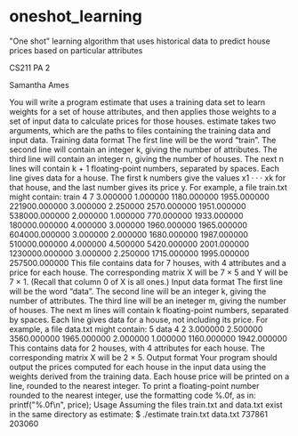 # oneshot_learning
"One shot" learning algorithm that uses historical data to predict house prices based on particular attributes

CS211 PA 2

Samantha Ames

You will write a program estimate that uses a training data set to learn weights for a set of house
attributes, and then applies those weights to a set of input data to calculate prices for those houses.
estimate takes two arguments, which are the paths to files containing the training data and input
data.
Training data format The first line will be the word “train”. The second line will contain an
integer k, giving the number of attributes. The third line will contain an integer n, giving the
number of houses. The next n lines will contain k + 1 floating-point numbers, separated by spaces.
Each line gives data for a house. The first k numbers give the values x1 · · · xk for that house, and
the last number gives its price y.
For example, a file train.txt might contain:
train
4
7
3.000000 1.000000 1180.000000 1955.000000 221900.000000
3.000000 2.250000 2570.000000 1951.000000 538000.000000
2.000000 1.000000 770.000000 1933.000000 180000.000000
4.000000 3.000000 1960.000000 1965.000000 604000.000000
3.000000 2.000000 1680.000000 1987.000000 510000.000000
4.000000 4.500000 5420.000000 2001.000000 1230000.000000
3.000000 2.250000 1715.000000 1995.000000 257500.000000
This file contains data for 7 houses, with 4 attributes and a price for each house. The corresponding
matrix X will be 7 × 5 and Y will be 7 × 1. (Recall that column 0 of X is all ones.)
Input data format The first line will be the word “data”. The second line will be an integer k,
giving the number of attributes. The third line will be an ineteger m, giving the number of houses.
The next m lines will contain k floating-point numbers, separated by spaces. Each line gives data
for a house, not including its price.
For example, a file data.txt might contain:
5
data
4
2
3.000000 2.500000 3560.000000 1965.000000
2.000000 1.000000 1160.000000 1942.000000
This contains data for 2 houses, with 4 attributes for each house. The corresponding matrix X
will be 2 × 5.
Output format Your program should output the prices computed for each house in the input
data using the weights derived from the training data. Each house price will be printed on a line,
rounded to the nearest integer.
To print a floating-point number rounded to the nearest integer, use the formatting code %.0f,
as in:
printf("%.0f\n", price);
Usage Assuming the files train.txt and data.txt exist in the same directory as estimate:
$ ./estimate train.txt data.txt
737861
203060
